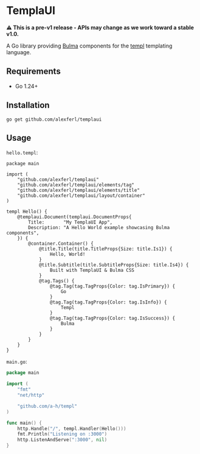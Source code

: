 # TemplaUI

**⚠️ This is a pre-v1 release - APIs may change as we work toward a stable v1.0.**

A Go library providing [Bulma](https://bulma.io/) components for the [templ](https://templ.guide) templating language.

## Requirements
- Go 1.24+

## Installation
```shell
go get github.com/alexferl/templaui
```

## Usage
`hello.templ`:
```templ
package main

import (
	"github.com/alexferl/templaui"
	"github.com/alexferl/templaui/elements/tag"
	"github.com/alexferl/templaui/elements/title"
	"github.com/alexferl/templaui/layout/container"
)

templ Hello() {
	@templaui.Document(templaui.DocumentProps{
		Title:       "My TemplaUI App",
		Description: "A Hello World example showcasing Bulma components",
	}) {
		@container.Container() {
			@title.Title(title.TitleProps{Size: title.Is1}) {
				Hello, World!
			}
			@title.Subtitle(title.SubtitleProps{Size: title.Is4}) {
				Built with TemplaUI & Bulma CSS
			}
			@tag.Tags() {
				@tag.Tag(tag.TagProps{Color: tag.IsPrimary}) {
					Go
				}
				@tag.Tag(tag.TagProps{Color: tag.IsInfo}) {
					Templ
				}
				@tag.Tag(tag.TagProps{Color: tag.IsSuccess}) {
					Bulma
				}
			}
		}
	}
}
```

`main.go`:
```go
package main

import (
    "fmt"
    "net/http"

    "github.com/a-h/templ"
)

func main() {
    http.Handle("/", templ.Handler(Hello()))
    fmt.Println("Listening on :3000")
    http.ListenAndServe(":3000", nil)
}
```
